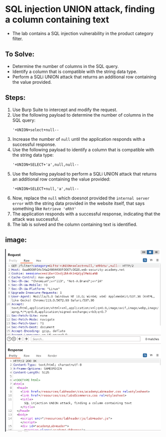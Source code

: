 # SQL injection UNION attack, finding a column containing text

- The lab contains a SQL injection vulnerability in the product category filter.

## To Solve:
- Determine the number of columns in the SQL query.
- Identify a column that is compatible with the string data type.
- Perform a SQLi UNION attack that returns an additional row containing the value provided.

## Steps:
1. Use Burp Suite to intercept and modify the request.
2. Use the following payload to determine the number of columns in the SQL query:
    ```
    '+UNION+select+null-- 
    ```
3. Increase the number of `null` until the application responds with a successful response.
4. Use the following payload to identify a column that is compatible with the string data type:
    ```
    '+UNION+SELECT+'a',null,null-- 
    ```
5. Use the following payload to perform a SQLi UNION attack that returns an additional row containing the value provided:
    ```
    '+UNION+SELECT+null,'a',null-- 
    ```
6. Now, replace the `null` which doesnot provided the `internal server error` with the string data provided in the website itself, that says something like `Retrieve 'eRhY'`
7. The application responds with a successful response, indicating that the attack was successful.
8. The lab is solved and the column containing text is identified.


## image:
![alt text](images/column_text.png)